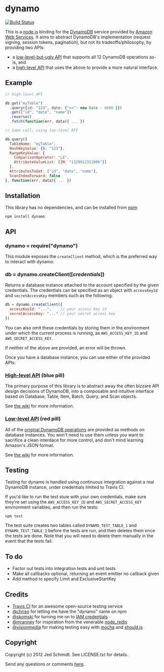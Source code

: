 dynamo
======

[![Build Status](https://secure.travis-ci.org/jed/dynamo.png)][travis]

This is a [node.js][node] binding for the [DynamoDB][dynamo] service provided by [Amazon Web Services][aws]. It aims to abstract DynamoDB's implementation (request signing, session tokens, pagination), but not its tradeoffs/philosophy, by providing two APIs:

- a [low-level-but-ugly API][low-api] that supports all 12 DynamoDB operations as-is, and
- a [high-level API][high-api] that uses the above to provide a more natural interface.

Example
-------

```javascript
// High-level API

db.get("myTable")
  .query({id: "123", date: {">=": new Date - 6000 }})
  .get(["id", "date", "name"])
  .reverse()
  .fetch(function(err, data){ ... })

// Same call, using low-level API

db.query({
  TableName: "myTable",
  HashKeyValue: {S: "123"},
  RangeKeyValue: {
    ComparisonOperator: "LE",
    AttributeValueList: [{N: "1329912311806"}]
  },
  AttributesToGet: ["id", "date", "name"],
  ScanIndexForward: false
}, function(err, data){ ... })
```

Installation
------------

This library has no dependencies, and can be installed from [npm][npm]:

    npm install dynamo

API
---

### dynamo = require("dynamo")

This module exposes the `createClient` method, which is the preferred way to interact with dynamo.

### db = dynamo.createClient([_credentials_])

Returns a database instance attached to the account specified by the given credentials. The credentials can be specified as an object with `accessKeyId` and `secretAccessKey` members such as the following:

```javascript
db = dynamo.createClient({
  accessKeyId: "...",    // your access key id
  secretAccessKey: "..." // your secret access key
})
```

You can also omit these credentials by storing them in the environment under which the current process is running, as `AWS_ACCESS_KEY_ID` and `AWS_SECRET_ACCESS_KEY`.

If neither of the above are provided, an error will be thrown.

Once you have a database instance, you can use either of the provided APIs:

### [High-level API][high-api] (blue pill)

The primary purpose of this library is to abstract away the often bizzare API design decisions of DynamoDB, into a composable and intuitive interface based on Database, Table, Item, Batch, Query, and Scan objects.

See [the wiki][high-api] for more information.

### [Low-level API][low-api] (red pill)

All of the [original DynamoDB operations][api] are provided as methods on database instances. You won't need to use them unless you want to sacrifice a clean interdace for more control, and don't mind learning Amazon's JSON format.

See [the wiki][low-api] for more information.

Testing
-------

Testing for dynamo is handled using continuous integration against a real DynamoDB instance, under credentials limited to Travis CI.

If you'd like to run the test stuie with your own credentials, make sure they're set using the `AWS_ACCESS_KEY_ID` and `AWS_SECRET_ACCESS_KEY` environment variables, and then run the tests:

    npm test

The test suite creates two tables called `DYNAMO_TEST_TABLE_1` and `DYNAMO_TEST_TABLE_2` before the tests are run, and then deletes them once the tests are done. Note that you will need to delete them manually in the event that the tests fail.

To do
-----

- Factor out tests into integration tests and unit tests
- Make all callbacks optional, returning an event emitter no callback given
- Add method to specify Limit and ExclusiveStartKey

Credits
-------

- [Travis CI][travis] for an awesome open-source testing service
- [@chriso][chriso] for letting me have the "dynamo" name on npm
- [@skomski][skomski] for turning me on to [IAM credentials][iam]
- [@mranney][mranney] for inspiration from the venerable [node_redis][node_redis]
- [@visionmedia][tj] for making testing easy with [mocha][mocha] and [should.js][should]

<a name="copyright"></a>
Copyright
---------

Copyright (c) 2012 Jed Schmidt. See LICENSE.txt for details.

Send any questions or comments [here][twitter].

[travis]: http://travis-ci.org/jed/dynamo
[node]: http://nodejs.org
[dynamo]: http://docs.amazonwebservices.com/amazondynamodb/latest/developerguide/Introduction.html
[aws]: http://aws.amazon.com
[api]: http://docs.amazonwebservices.com/amazondynamodb/latest/developerguide/operationlist.html
[mranney]: https://github.com/mranney
[skomski]: https://github.com/skomski
[node_redis]: https://github.com/mranney/node_redis
[twitter]: http://twitter.com/jedschmidt
[heroku]: http://heroku.com
[mocha]: https://visionmedia.github.com/mocha
[should]: https://github.com/visionmedia/should.js
[tj]: https://github.com/visionmedia
[iam]: http://docs.amazonwebservices.com/IAM/latest/UserGuide/IAM_Introduction.html
[connect]: http://www.senchalabs.org/connect
[chriso]: https://github.com/chriso
[low-api]: https://github.com/jed/dynamo/wiki/Low-level-API
[high-api]: https://github.com/jed/dynamo/wiki/High-level-API
[npm]: http://npmjs.org
